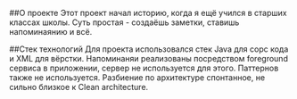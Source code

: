 ##О проекте
Этот проект начал историю, когда я ещё учился в старших классах школы. Суть простая - создаёшь заметки, ставишь напоминаянию и всё. 

##Стек технологий
Для проекта использовался стек Java для сорс кода и XML для вёрстки. Напоминаняи реализованы посредством foreground сервиса в приложении, сервер не используется для этого.
Паттернов также не используется.
Разбиение по архитектуре спонтанное, не сильно близкое к Clean architecture.
